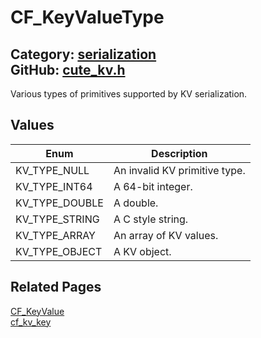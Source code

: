 [](../header.md ':include')

# CF_KeyValueType

Category: [serialization](/api_reference?id=serialization)  
GitHub: [cute_kv.h](https://github.com/RandyGaul/cute_framework/blob/master/include/cute_kv.h)  
---

Various types of primitives supported by KV serialization.

## Values

Enum | Description
--- | ---
KV_TYPE_NULL | An invalid KV primitive type.
KV_TYPE_INT64 | A 64-bit integer.
KV_TYPE_DOUBLE | A double.
KV_TYPE_STRING | A C style string.
KV_TYPE_ARRAY | An array of KV values.
KV_TYPE_OBJECT | A KV object.

## Related Pages

[CF_KeyValue](/serialization/cf_keyvalue.md)  
[cf_kv_key](/serialization/cf_kv_key.md)  
